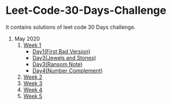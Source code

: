 # Leet-Code-30-Days-Challenge
It contains solutions of leet code 30 Days challenge.

1. May 2020
   1) [Week 1](https://github.com/DhanabalShanmugam/Leet-Code-30-Days-Challenge/tree/master/May2020/Week1)
        * [Day1(First Bad Version)]()
        - [Day3(Jewels and Stones)]()
        - [Day3(Ransom Note)]()
        - [Day4(Number Complement)]()
   2) [Week 2](https://github.com/DhanabalShanmugam/Leet-Code-30-Days-Challenge/tree/master/May2020/Week2)
   3) [Week 3](https://github.com/DhanabalShanmugam/Leet-Code-30-Days-Challenge/tree/master/May2020/Week3)
   4) [Week 4](https://github.com/DhanabalShanmugam/Leet-Code-30-Days-Challenge/tree/master/May2020/Week4)
   5) [Week 5](https://github.com/DhanabalShanmugam/Leet-Code-30-Days-Challenge/tree/master/May2020/Week5)
